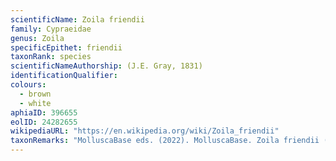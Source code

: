 ```yaml
---
scientificName: Zoila friendii
family: Cypraeidae
genus: Zoila
specificEpithet: friendii
taxonRank: species
scientificNameAuthorship: (J.E. Gray, 1831)
identificationQualifier: 
colours:
  - brown
  - white
aphiaID: 396655
eolID: 24282655
wikipediaURL: "https://en.wikipedia.org/wiki/Zoila_friendii"
taxonRemarks: "MolluscaBase eds. (2022). MolluscaBase. Zoila friendii (J.E. Gray, 1831). Accessed through: World Register of Marine Species at: https://www.marinespecies.org/aphia.php?p=taxdetails&id=396655 on 2022-03-03"
---
```

